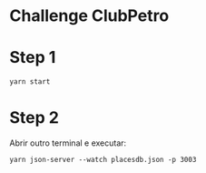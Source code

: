 #  Challenge ClubPetro
# Step 1 

`yarn start`
# Step 2 

Abrir outro terminal e executar:

`yarn json-server --watch placesdb.json -p 3003`
